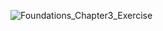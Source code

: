 
![Foundations_Chapter3_Exercise](http://wx4.sinaimg.cn/large/7063aec9ly1g0ywj757snj20u04bu7wh.jpg)


